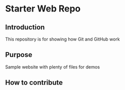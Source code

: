 # Starter Web Repo

## Introduction 

This repository is for showing how Git and GitHub work

## Purpose

Sample website with plenty of files for demos

## How to contribute